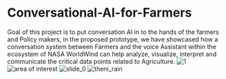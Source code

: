 # Conversational-AI-for-Farmers
Goal of this project is to put conversation AI in to the hands of the farmers and Policy makers, in the proposed prototype, we have showcased how a conversation system between Farmers and the voice Assistant within the ecosystem of NASA WorldWind can help analyze, visualize, interpret and communicate the critical data points related to Agriculture.
![1](https://user-images.githubusercontent.com/30501155/43624426-ecbc623c-9704-11e8-8d2c-518d01884a22.png)
![area of interest](https://user-images.githubusercontent.com/30501155/43624499-707c54b0-9705-11e8-9ccd-e49395e92b54.JPG)
![slide_0](https://user-images.githubusercontent.com/30501155/43624599-12908c58-9706-11e8-9bcf-d4294253655f.jpg)
![theni_rain](https://user-images.githubusercontent.com/30501155/43624603-186ac9fe-9706-11e8-80ba-d227ab323949.gif)
